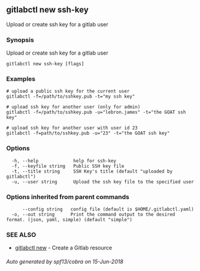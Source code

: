## gitlabctl new ssh-key

Upload or create ssh key for a gitlab user

### Synopsis

Upload or create ssh key for a gitlab user

```
gitlabctl new ssh-key [flags]
```

### Examples

```
# upload a public ssh key for the current user
gitlabctl -f=/path/to/sshkey.pub -t="my ssh key"

# upload ssh key for another user (only for admin)
gitlabctl -f=/path/to/sshkey.pub -u="lebron.james" -t="the GOAT ssh key"

# upload ssh key for another user with user id 23
gitlabctl -f=path/to/sshkey.pub -u="23" -t="the GOAT ssh key"
```

### Options

```
  -h, --help             help for ssh-key
  -f, --keyfile string   Public SSH key file
  -t, --title string     SSH Key's title (default "uploaded by gitlabctl")
  -u, --user string      Upload the ssh key file to the specified user
```

### Options inherited from parent commands

```
      --config string   config file (default is $HOME/.gitlabctl.yaml)
  -o, --out string      Print the command output to the desired format. (json, yaml, simple) (default "simple")
```

### SEE ALSO

* [gitlabctl new](gitlabctl_new.md)	 - Create a Gitlab resource

###### Auto generated by spf13/cobra on 15-Jun-2018
